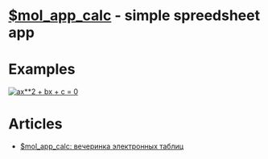 # [$mol_app_calc](mol.js.org/app/calc/) - simple spreedsheet app

# Examples

[![a*x**2 + b*x + c = 0](https://habrastorage.org/web/884/8fb/059/8848fb0592dd4b39a3110c8e67a5ffa6.png)](http://mol.js.org/app/calc/#title=a*x**2%20%2B%20b*x%20%2B%20c%20%3D%200/A1=a/B2=6/A2=3/B1=b/C1=c/E1=D/E2=%3D%20B2**2%20-%204*A2*C2/G1=x1/G2=%3D%20%28%20-B2%20%2B%20sqrt%28E2%29%20%29%20%2F%202%20%2F%20A2/H1=x2/H2=%3D%20%28%20-B2%20-%20sqrt%28E2%29%20%29%20%2F%202%20%2F%20A2/C2=0)

# Articles

- [$mol_app_calc: вечеринка электронных таблиц](https://habrahabr.ru/post/338804/)
